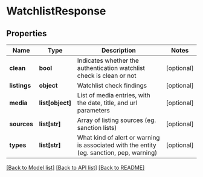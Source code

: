 # WatchlistResponse

## Properties
Name | Type | Description | Notes
------------ | ------------- | ------------- | -------------
**clean** | **bool** | Indicates whether the authentication watchlist check is clean or not | [optional] 
**listings** | **object** | Watchlist check findings | [optional] 
**media** | **list[object]** | List of media entries, with the date, title, and url parameters | [optional] 
**sources** | **list[str]** | Array of listing sources (eg. sanction lists) | [optional] 
**types** | **list[str]** | What kind of alert or warning is associated with the entity (eg. sanction, pep, warning) | [optional] 

[[Back to Model list]](../README.md#documentation-for-models) [[Back to API list]](../README.md#documentation-for-api-endpoints) [[Back to README]](../README.md)

